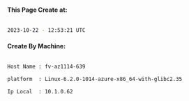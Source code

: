 
   
#### This Page Create at:

```bash

2023-10-22 - 12:53:21 UTC

```

#### Create By Machine:

```bash

Host Name : fv-az1114-639

platform  : Linux-6.2.0-1014-azure-x86_64-with-glibc2.35

Ip Local  : 10.1.0.62

```

